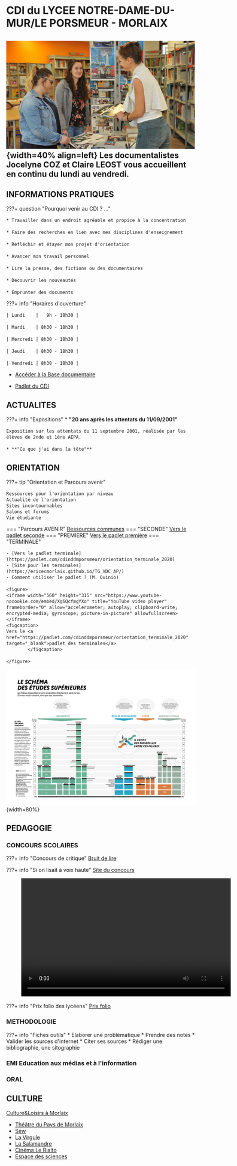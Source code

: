 

# CDI du LYCEE NOTRE-DAME-DU-MUR/LE PORSMEUR - MORLAIX

![vue du CDI](./images/CDI01.jpg "info-bulle"){width=40% align=left}
Les documentalistes Jocelyne COZ et Claire LEOST vous accueillent en continu du lundi au vendredi.
-------
## INFORMATIONS PRATIQUES

???+ question "Pourquoi venir au CDI ? ..."

    * Travailler dans un endroit agréable et propice à la concentration

    * Faire des recherches en lien avec mes disciplines d'enseignement

    * Réfléchir et étayer mon projet d'orientation

    * Avancer mon travail personnel

    * Lire la presse, des fictions ou des documentaires

    * Découvrir les nouveautés

    * Emprunter des documents



???+ info "Horaires d'ouverture"
        
    | Lundi    |   9h - 18h30 |
    
    | Mardi    | 8h30 - 18h30 |
    
    | Mercredi | 8h30 - 18h30 |
    
    | Jeudi    | 8h30 - 18h30 |
    
    | Vendredi | 8h30 - 18h30 |
  
				
   * [Accéder à la Base documentaire](https://ecmorlaix.basecdi.fr/pmb/opac_css/)

   * [Padlet du CDI](https://padlet.com/cdinddmporsmeur/CDI)

## ACTUALITES
???+ info "Expositions"
    * **"20 ans après les attentats du 11/09/2001"**  
    
    Exposition sur les attentats du 11 septembre 2001, réalisée par les élèves de 2nde et 1ère AEPA.

    * **"Ce que j'ai dans la tête"**
    
    
## ORIENTATION

???+ tip "Orientation et Parcours avenir"

    Ressources pour l'orientation par niveau    
    Actualité de l'orientation    
    Sites incontournables  
    Salons et forums  
    Vie étudiante  

=== "Parcours AVENIR"
    [Ressources communes](https://padlet.com/cdinddmporsmeur/ORI_2020)
=== "SECONDE"
    [Vers le padlet seconde](https://padlet.com/cdinddmporsmeur/orientation_seconde_2020)
=== "PREMIERE"
    [Vers le padlet première](https://padlet.com/cdinddmporsmeur/orientation_premiere_2020)
=== "TERMINALE"

    - [Vers le padlet terminale](https://padlet.com/cdinddmporsmeur/orientation_terminale_2020)
    - [Site pour les terminales](https://ericecmorlaix.github.io/TG_VDC_AP/)
    - Comment utiliser le padlet ? (M. Quinio)
    
	<figure> 
	<iframe width="560" height="315" src="https://www.youtube-nocookie.com/embed/Xg6QcfmgYXo" title="YouTube video player" frameborder="0" allow="accelerometer; autoplay; clipboard-write; encrypted-media; gyroscope; picture-in-picture" allowfullscreen></iframe>
	<figcaption>
	Vers le <a href="https://padlet.com/cdinddmporsmeur/orientation_terminale_2020" target="_blank">padlet des terminales</a> 
			</figcaption>

	</figure>

![Schéma des études supérieures](./images/Schema-des-etudes-superieures-2020-2021.png "info-bulle"){width=80%}


## PEDAGOGIE

### CONCOURS SCOLAIRES
???+ info "Concours de critique"
[Bruit de lire](https://www.bruitdelire.org/concours-de-critique-litteraire/)

???+ info "Si on lisait à voix haute"
[Site du concours](https://www.lumni.fr/dossier/la-grande-librairie-concours-de-lecture-a-voix-haute)

<figure>
<video width="560" height="315" controls>
  <source src="./videos/Parcoursup.mp4" type="video/mp4">  
Your browser does not support the video tag.
</video>
</figure>

???+ info "Prix folio des lycéens"
[Prix folio](https://www.prixdeslyceensfolio.fr/)

### METHODOLOGIE
???+ info "Fiches outils"
    * Elaborer une problématique
    * Prendre des notes
    * Valider les sources d'internet
    * Citer ses sources
    * Rédiger une bibliographie, une sitographie
    
    
### EMI Education aux médias et à l'information

### ORAL

## CULTURE

[Culture&Loisirs à Morlaix](https://www.ville.morlaix.fr/VIVRE-A-MORLAIX/Culture-Loisirs)

* [Théâtre du Pays de Morlaix](https://www.theatre-du-pays-de-morlaix.fr/)
* [Sew](https://www.sew-morlaix.com/)
* [La Virgule](https://www.ville.morlaix.fr/VIVRE-A-MORLAIX/Culture-Loisirs/La-Virgule)
* [La Salamandre](https://cinemalasalamandre.fr/)
* [Cinéma Le Rialto](https://www.allocine.fr/seance/salle_gen_csalle=P0357.html)
* [Espace des sciences](https://www.espace-sciences.org/morlaix)


